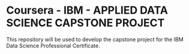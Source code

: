 # Coursera - IBM - APPLIED DATA SCIENCE CAPSTONE PROJECT

This repository will be used to develop the capstone project for the IBM Data Science Professional Certificate.
